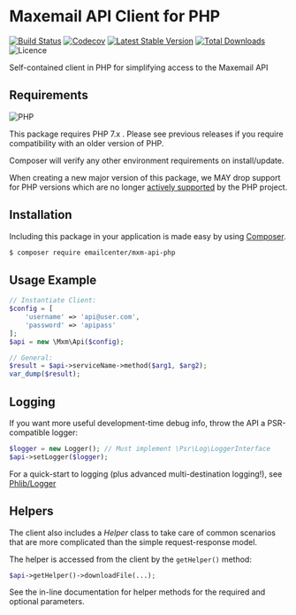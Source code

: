 Maxemail API Client for PHP
===========================

[![Build Status](https://img.shields.io/travis/emailcenter/mxm-api-php/master.svg)](https://travis-ci.org/emailcenter/mxm-api-php)
[![Codecov](https://img.shields.io/codecov/c/github/emailcenter/mxm-api-php.svg)](https://codecov.io/gh/emailcenter/mxm-api-php)
[![Latest Stable Version](https://img.shields.io/packagist/v/emailcenter/mxm-api-php.svg)](https://packagist.org/packages/emailcenter/mxm-api-php)
[![Total Downloads](https://img.shields.io/packagist/dt/emailcenter/mxm-api-php.svg)](https://packagist.org/packages/emailcenter/mxm-api-php)
![Licence](https://img.shields.io/github/license/emailcenter/mxm-api-php.svg)

Self-contained client in PHP for simplifying access to the Maxemail API

Requirements
------------

![PHP](https://img.shields.io/badge/php-%5E7.0-brightgreen.svg)

This package requires PHP 7.x . Please see previous releases if you
require compatibility with an older version of PHP.

Composer will verify any other environment requirements on install/update.

When creating a new major version of this package, we MAY drop support for PHP
versions which are no longer
[actively supported](https://php.net/supported-versions.php) by the PHP project.


Installation
------------

Including this package in your application is made easy by using
[Composer](https://getcomposer.org).

```sh
$ composer require emailcenter/mxm-api-php
```

Usage Example
-------------

```php
// Instantiate Client:
$config = [
    'username' => 'api@user.com',
    'password' => 'apipass'
];
$api = new \Mxm\Api($config);

// General:
$result = $api->serviceName->method($arg1, $arg2);
var_dump($result);
```

Logging
-------

If you want more useful development-time debug info, throw the API a PSR-compatible logger:

```php
$logger = new Logger(); // Must implement \Psr\Log\LoggerInterface
$api->setLogger($logger);
```

For a quick-start to logging (plus advanced multi-destination logging!), see [Phlib/Logger](https://github.com/phlib/logger)

Helpers
-------

The client also includes a *Helper* class to take care of common scenarios that
are more complicated than the simple request-response model.

The helper is accessed from the client by the `getHelper()` method:

```php
$api->getHelper()->downloadFile(...);
```

See the in-line documentation for helper methods for the required and optional
parameters.

